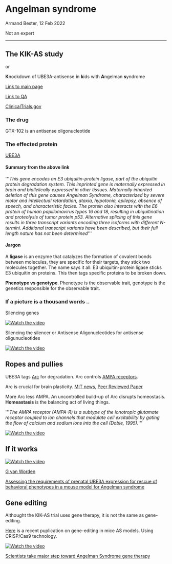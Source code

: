 # Angelman syndrome

Armand Bester, 12 Feb 2022

Not an expert

---

## The KIK-AS study

or

**K**nockdown of UBE3A-antisense **i**n **k**ids with **A**ngelman **s**yndrome


[Link to main page](https://kik-as.com)

[Link to QA](https://kik-as.com/study.aspx)


[ClinicalTrials.gov](https://clinicaltrials.gov/ct2/show/NCT04259281)

### The drug

GTX-102 is an antisense oligonucleotide

### The effected protein

[UBE3A](https://www.ncbi.nlm.nih.gov/gene/7337)

#### Summary from the above link

'''*This gene encodes an E3 ubiquitin-protein ligase, part of the ubiquitin protein degradation system. This imprinted gene is maternally expressed in brain and biallelically expressed in other tissues. Maternally inherited deletion of this gene causes Angelman Syndrome, characterized by severe motor and intellectual retardation, ataxia, hypotonia, epilepsy, absence of speech, and characteristic facies. The protein also interacts with the E6 protein of human papillomavirus types 16 and 18, resulting in ubiquitination and proteolysis of tumor protein p53. Alternative splicing of this gene results in three transcript variants encoding three isoforms with different N-termini. Additional transcript variants have been described, but their full length nature has not been determined*'''




#### Jargon

A **ligase** is an enzyme that catalyzes the formation of covalent bonds between molecules, they are specific for their targets, they stick two molecules together.  The name says it all: E3 ubiquitin-protein ligase sticks E3 ubiquitin on proteins.  This then tags specific proteins to be broken down.

**Phenotype vs genotype**.  Phenotype is the observable trait, genotype is the genetics responsible for the observable trait.

### If a picture is a thousand words ..

Silencing genes


[![Watch the video](https://img.youtube.com/vi/cK-OGB1_ELE/0.jpg)](https://youtu.be/cK-OGB1_ELE)



Silencing the silencer or Antisense Aligonucleotides for antisense oligunucleotides


[![Watch the video](https://img.youtube.com/vi/zMn-AHj9UUw/0.jpg)](https://youtu.be/zMn-AHj9UUw)


## Ropes and pullies

UBE3A tags [Arc](https://www.sciencedirect.com/science/article/pii/S1084952117303439) for degradation. Arc controls [AMPA receptors](https://www.sciencedirect.com/topics/neuroscience/ampa-receptor).  

Arc is crucial for brain plasticity.  [MIT news](https://picower.mit.edu/news/mit-scientists-discover-fundamental-rule-brain-plasticity), [Peer Reviewed Paper](https://www.science.org/doi/10.1126/science.aao0862)

More Arc less AMPA.  An uncontrolled build-up of Arc disrupts homeostasis.  **Homeastasis** is the balancing act of living things.

'''*The AMPA receptor (AMPA-R) is a subtype of the ionotropic glutamate receptor coupled to ion channels that modulate cell excitability by gating the flow of calcium and sodium ions into the cell (Doble, 1995).*'''


[![Watch the video](https://img.youtube.com/vi/8-m_J2CnYho/0.jpg)](https://youtu.be/8-m_J2CnYho)


## If it works


[![Watch the video](https://img.youtube.com/vi/3a3v6E4IQx8/0.jpg)](https://youtu.be/3a3v6E4IQx8)


[G van Worden](https://neuro.nl/person/Geeske-van%20Woerden)

[Assessing the requirements of prenatal UBE3A expression for rescue of 
 behavioral phenotypes in a mouse model for Angelman syndrome](https://molecularautism.biomedcentral.com/articles/10.1186/s13229-020-00376-9)

## Gene editing

Althought the KIK-AS trial uses gene therapy, it is not the same as gene-editing.

[Here](https://pubmed.ncbi.nlm.nih.gov/33411694/) is a recent puplication on gene-editing in mice AS models. Using CRISP/Cas9 technology.


[![Watch the video](https://img.youtube.com/vi/2pp17E4E-O8/0.jpg)](https://youtu.be/2pp17E4E-O8)



[Scientists take major step toward Angelman Syndrome gene therapy](https://www.sciencedaily.com/releases/2020/10/201021112346.htm)
